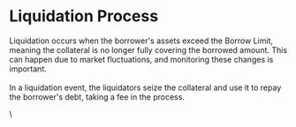 # Liquidation Process

Liquidation occurs when the borrower's assets exceed the Borrow Limit, meaning the collateral is no longer fully covering the borrowed amount. This can happen due to market fluctuations, and monitoring these changes is important. \
\
In a liquidation event, the liquidators seize the collateral and use it to repay the borrower's debt, taking a fee in the process.

\
